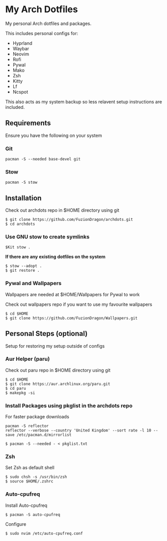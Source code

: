 # My Arch Dotfiles

My personal Arch dotfiles and packages.

This includes personal configs for:
- Hyprland
- Waybar
- Neovim
- Rofi
- Pywal
- Mako
- Zsh
- Kitty
- Lf
- Ncspot

This also acts as my system backup so less relavent setup instructions are included.

## Requirements

Ensure you have the following on your system

### Git

```
pacman -S --needed base-devel git
```

### Stow

```
pacman -S stow
```

## Installation

Check out archdots repo in $HOME directory using git

```
$ git clone https://github.com/FuzionDragon/archdots.git
$ cd archdots
```

### Use GNU stow to create symlinks

```
$Kit stow .
```

**If there are any existing dotfiles on the system**

```
$ stow --adopt .
$ git restore .
```

### Pywal and Wallpapers 

Wallpapers are needed at $HOME/Wallpapers for Pywal to work

Check out wallpapers repo if you want to use my favourite wallpapers

```
$ cd $HOME
$ git clone https://github.com/FuzionDragon/Wallpapers.git
```

## Personal Steps (optional)

Setup for restoring my setup outside of configs

### Aur Helper (paru)

Check out paru repo in $HOME directory using git

```
$ cd $HOME
$ git clone https://aur.archlinux.org/paru.git
$ cd paru
$ makepkg -si
```

### Install Packages using pkglist in the archdots repo 

For faster package downloads

```
pacman -S reflector
reflector --verbose --country 'United Kingdom' --sort rate -l 10 --save /etc/pacman.d/mirrorlist
```

```
$ pacman -S --needed - < pkglist.txt
```

### Zsh

Set Zsh as default shell

```
$ sudo chsh -s /usr/bin/zsh
$ source $HOME/.zshrc
```

### Auto-cpufreq

Install Auto-cpufreq

```
$ pacman -S auto-cpufreq
```

Configure

```
$ sudo nvim /etc/auto-cpufreq.conf
```
